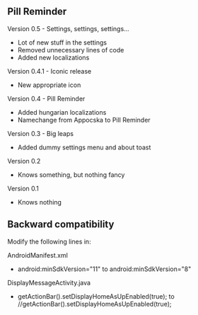 Pill Reminder
-------------

Version 0.5 - Settings, settings, settings...
- Lot of new stuff in the settings
- Removed unnecessary lines of code
- Added new localizations

Version 0.4.1 - Iconic release
- New appropriate icon

Version 0.4 - Pill Reminder
- Added hungarian localizations
- Namechange from Appocska to Pill Reminder

Version 0.3 - Big leaps
- Added dummy settings menu and about toast

Version 0.2
- Knows something, but nothing fancy

Version 0.1
- Knows nothing

Backward compatibility
----------------------

Modify the following lines in:

AndroidManifest.xml
- android:minSdkVersion="11" to android:minSdkVersion="8"

DisplayMessageActivity.java
- getActionBar().setDisplayHomeAsUpEnabled(true); to //getActionBar().setDisplayHomeAsUpEnabled(true);